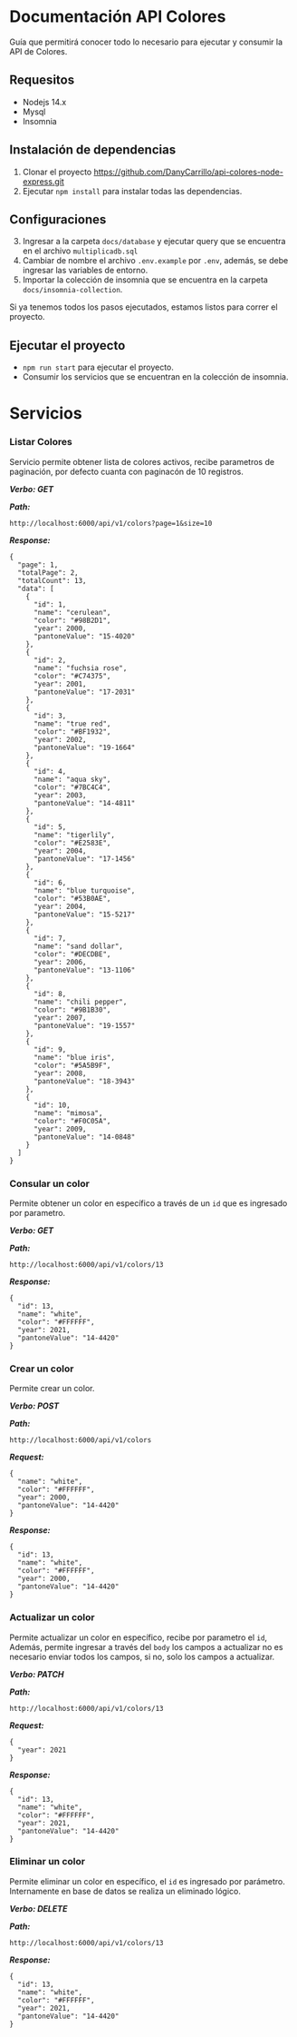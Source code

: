 # Documentación API Colores


Guía que permitirá conocer todo lo necesario para ejecutar y consumir la API de Colores.

## Requesitos

- Nodejs 14.x
- Mysql
- Insomnia

## Instalación de dependencias

1. Clonar el proyecto https://github.com/DanyCarrillo/api-colores-node-express.git
2. Ejecutar `npm install` para instalar todas las dependencias.

## Configuraciones

3. Ingresar a la carpeta `docs/database` y ejecutar query que se encuentra en el archivo `multiplicadb.sql`
4. Cambiar de nombre el archivo `.env.example` por `.env`, además, se debe ingresar las variables de entorno.
5. Importar la colección de insomnia que se encuentra en la carpeta `docs/insomnia-collection`.

Si ya tenemos todos los pasos ejecutados, estamos listos para correr el proyecto.

## Ejecutar el proyecto

- `npm run start` para ejecutar el proyecto.
- Consumir los servicios que se encuentran en la colección de insomnia.

# Servicios

### Listar Colores

Servicio permite obtener lista de colores activos, recibe parametros de paginación, por defecto cuanta con paginacón de 10 registros.

***Verbo: GET***

***Path:***
```
http://localhost:6000/api/v1/colors?page=1&size=10
```
***Response:***
```
{
  "page": 1,
  "totalPage": 2,
  "totalCount": 13,
  "data": [
    {
      "id": 1,
      "name": "cerulean",
      "color": "#98B2D1",
      "year": 2000,
      "pantoneValue": "15-4020"
    },
    {
      "id": 2,
      "name": "fuchsia rose",
      "color": "#C74375",
      "year": 2001,
      "pantoneValue": "17-2031"
    },
    {
      "id": 3,
      "name": "true red",
      "color": "#BF1932",
      "year": 2002,
      "pantoneValue": "19-1664"
    },
    {
      "id": 4,
      "name": "aqua sky",
      "color": "#7BC4C4",
      "year": 2003,
      "pantoneValue": "14-4811"
    },
    {
      "id": 5,
      "name": "tigerlily",
      "color": "#E2583E",
      "year": 2004,
      "pantoneValue": "17-1456"
    },
    {
      "id": 6,
      "name": "blue turquoise",
      "color": "#53B0AE",
      "year": 2004,
      "pantoneValue": "15-5217"
    },
    {
      "id": 7,
      "name": "sand dollar",
      "color": "#DECDBE",
      "year": 2006,
      "pantoneValue": "13-1106"
    },
    {
      "id": 8,
      "name": "chili pepper",
      "color": "#9B1B30",
      "year": 2007,
      "pantoneValue": "19-1557"
    },
    {
      "id": 9,
      "name": "blue iris",
      "color": "#5A5B9F",
      "year": 2008,
      "pantoneValue": "18-3943"
    },
    {
      "id": 10,
      "name": "mimosa",
      "color": "#F0C05A",
      "year": 2009,
      "pantoneValue": "14-0848"
    }
  ]
}
```

### Consular un color

Permite obtener un color en específico a través de un `id` que es ingresado por parametro.

***Verbo: GET***

***Path:***
```
http://localhost:6000/api/v1/colors/13
```

***Response:***

```
{
  "id": 13,
  "name": "white",
  "color": "#FFFFFF",
  "year": 2021,
  "pantoneValue": "14-4420"
}
```

### Crear un color

Permite crear un color.

***Verbo: POST***

***Path:***
```
http://localhost:6000/api/v1/colors
```

***Request:***

```
{
  "name": "white",
  "color": "#FFFFFF",
  "year": 2000,
  "pantoneValue": "14-4420"
}
```

***Response:***

```
{
  "id": 13,
  "name": "white",
  "color": "#FFFFFF",
  "year": 2000,
  "pantoneValue": "14-4420"
}
```


### Actualizar un color

Permite actualizar un color en específico, recibe por parametro el `id`, Además, permite ingresar a través del `body` los campos a actualizar no es necesario enviar todos los campos, si no, solo los campos a actualizar.

***Verbo: PATCH***

***Path:***
```
http://localhost:6000/api/v1/colors/13
```

***Request:***

```
{
  "year": 2021
}
```

***Response:***

```
{
  "id": 13,
  "name": "white",
  "color": "#FFFFFF",
  "year": 2021,
  "pantoneValue": "14-4420"
}
```

### Eliminar un color

Permite eliminar un color en específico, el `id` es ingresado por parámetro. Internamente en base de datos se realiza un eliminado lógico.

***Verbo: DELETE***

***Path:***
```
http://localhost:6000/api/v1/colors/13
```

***Response:***

```
{
  "id": 13,
  "name": "white",
  "color": "#FFFFFF",
  "year": 2021,
  "pantoneValue": "14-4420"
}
```









